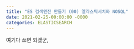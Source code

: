 ```yaml
---
title: "ES 검색엔진 만들기 (00) 엘라스틱서치와 NOSQL"
date: 2021-02-25-00:00:00 -0000
categories: ELASTICSEARCH
---
```


여기다 쓰면 되겠군,
